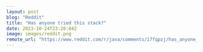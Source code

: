 ```yaml
---
layout: post
blog: "Reddit"
title: "Has anyone tried this stack?"
date: 2023-10-24T23:28:04Z
image: images/reddit.png
remote_url: "https://www.reddit.com/r/java/comments/17fqpzj/has_anyone_tried_this_stack/"
---
```


